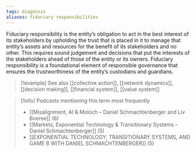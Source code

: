```yaml
---
tags: diagnosis
aliases: fiduciary responsibilities
---
```


Fiduciary responsibility is the entity’s obligation to act in the best interest of its stakeholders by upholding the trust that is placed in it to manage that entity’s assets and resources for the benefit of its stakeholders and no other. This requires sound judgement and decisions that put the interests of the stakeholders ahead of those of the entity or its owners. Fiduciary responsibility is a foundational element of responsible governance that ensures the trustworthiness of the entity’s custodians and guardians.

> [!example] See also
> [[collective action]], [[network dynamics]], [[decision making]], [[financial system]], [[value system]]

> [!info] Podcasts mentioning this term most frequently
> * [[Misalignment, AI & Moloch – Daniel Schmachtenberger and Liv Boeree]] (6)
> * [[Markets, Exponential Technology & Transitionary Systems - Daniel Schmachtenberger]] (5)
> * [[EXPONENTIAL TECHNOLOGY, TRANSITIONARY SYSTEMS, AND GAME B WITH DANIEL SCHMACHTENBERGER]] (5)